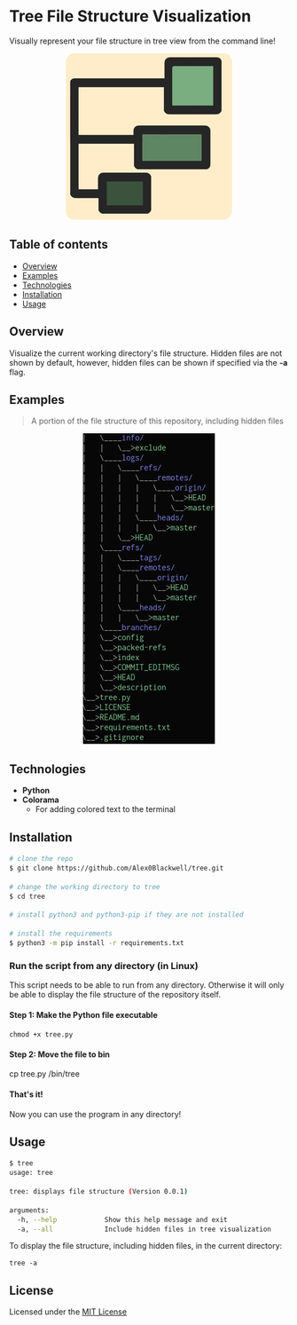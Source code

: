 # Tree File Structure Visualization
Visually represent your file structure in tree view from the command line!

<p align="center">
<a href="https://github.com/Alex0Blackwell/tree">
<img src="./.images/tree.png"/>
</a>
</p>

## Table of contents
* [Overview](#overview)
* [Examples](#examples)
* [Technologies](#technologies)
* [Installation](#installation)
* [Usage](#usage)

## Overview
Visualize the current working directory's file structure. Hidden files are not shown by default, however, hidden files can be shown if specified via the **-a** flag.

## Examples

> A portion of the file structure of this repository, including hidden files

<p align="center">
<a href="https://github.com/Alex0Blackwell/tree">
<img src="./.images/tree-git-struct.png"/>
</a>
</p>

## Technologies

- **Python**
- **Colorama**
  - For adding colored text to the terminal

## Installation

```bash
# clone the repo
$ git clone https://github.com/Alex0Blackwell/tree.git

# change the working directory to tree
$ cd tree

# install python3 and python3-pip if they are not installed

# install the requirements
$ python3 -m pip install -r requirements.txt
```
### Run the script from any directory (in Linux)
This script needs to be able to run from any directory. Otherwise it will only be able to display the file structure of the repository itself.  

#### Step 1: Make the Python file executable

```
chmod +x tree.py
```

#### Step 2: Move the file to bin
cp tree.py /bin/tree

#### That's it!
Now you can use the program in any directory!


## Usage

```bash
$ tree
usage: tree

tree: displays file structure (Version 0.0.1)

arguments:
  -h, --help            Show this help message and exit
  -a, --all             Include hidden files in tree visualization
```

To display the file structure, including hidden files, in the current directory:
```
tree -a
```

## License

Licensed under the [MIT License](LICENSE)
